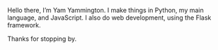 Hello there, I’m Yam Yammington.
I make things in Python, my main language, and JavaScript. I also do web development, using the Flask framework.

Thanks for stopping by.
